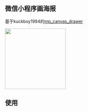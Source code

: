 
## 微信小程序画海报
基于kuckboy1994的[mp_canvas_drawer](https://github.com/kuckboy1994/mp_canvas_drawer)

<img src='https://github.com/banbianliushui/wepy_canvas_poster/blob/master/WechatIMG239.jpeg' width="200">

## 使用

